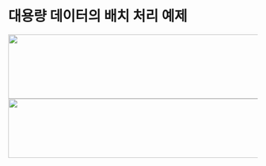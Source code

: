 # 대용량 데이터의 배치 처리 예제


<img src="images/largedata_pipeline.png" width="550" height="130"/>

<img src="images/jupyter_pipeline2.png" width="550" height="120"/>

